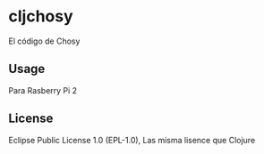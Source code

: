 # cljchosy

El código de Chosy

## Usage

Para Rasberry Pi 2

## License

Eclipse Public License 1.0 (EPL-1.0), Las misma lisence que Clojure
